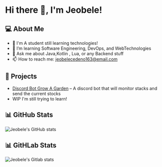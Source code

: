 # Hi there 👋, I'm Jeobele! 

## 💻 About Me
- 🔭 I'm A student still learning technologies!
- 🌱 I’m learning Software Engineering, DevOps, and WebTechnologies
- 💬 Ask me about Java,Kotlin , Lua, or any Backend stuff 
- 📫 How to reach me: [jeobelecedeno163@email.com](mailto:jeobelecedeno163@gmail.com)

## 🚀 Projects
- [Discord Bot Grow A Garden](https://github.com/JeobeleSLU/GrowAGardenDiscordBot) – A discord bot that will monitor stacks and send the current stocks
- WIP I'm still trying to learn! 

## 📊 GitHub Stats
![Jeobele's GitHub stats](https://github-readme-stats.vercel.app/api?username=JeobeleSLU&show_icons=true&theme=radical)

## 📊 GitHLab Stats
![Jeobele's Gitlab stats](https://gitlab-readme-stats-wheat.vercel.app/api?username=2241615&show_icons=true)



